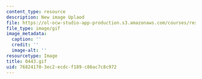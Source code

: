 ```yaml
---
content_type: resource
description: New image Uplaod
file: https://ol-ocw-studio-app-production.s3.amazonaws.com/courses/res-21g-01-kana-spring-2010/768241703ec2ecdcf189c86ac7c8c972_0443.gif
file_type: image/gif
image_metadata:
  caption: ''
  credit: ''
  image-alt: ''
resourcetype: Image
title: 0443.gif
uid: 76824170-3ec2-ecdc-f189-c86ac7c8c972
---
```

